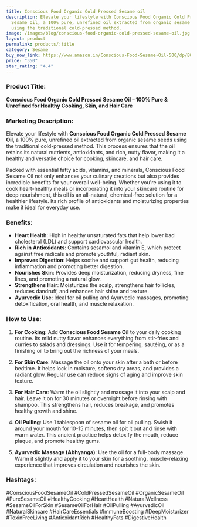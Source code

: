 ```yaml
---
title: Conscious Food Organic Cold Pressed Sesame oil
description: Elevate your lifestyle with Conscious Food Organic Cold Pressed
  Sesame Oil, a 100% pure, unrefined oil extracted from organic sesame seeds
  using the traditional cold-pressed method.
image: /images/blog/conscious-food-organic-cold-pressed-sesame-oil.jpg
layout: product
permalink: products/:title
category: Sesame
buy_now_link: https://www.amazon.in/Conscious-Food-Sesame-Oil-500/dp/B085L5S5PY/ref=sr_1_25?crid=A4KOR1T28SZX&tag=ayushmonk-21
price: "350"
star_rating: "4.4"
---
```

### Product Title:
**Conscious Food Organic Cold Pressed Sesame Oil – 100% Pure & Unrefined for Healthy Cooking, Skin, and Hair Care**

### Marketing Description:
Elevate your lifestyle with **Conscious Food Organic Cold Pressed Sesame Oil**, a 100% pure, unrefined oil extracted from organic sesame seeds using the traditional cold-pressed method. This process ensures that the oil retains its natural nutrients, antioxidants, and rich, nutty flavor, making it a healthy and versatile choice for cooking, skincare, and hair care. 

Packed with essential fatty acids, vitamins, and minerals, Conscious Food Sesame Oil not only enhances your culinary creations but also provides incredible benefits for your overall well-being. Whether you're using it to cook heart-healthy meals or incorporating it into your skincare routine for deep nourishment, this oil is an all-natural, chemical-free solution for a healthier lifestyle. Its rich profile of antioxidants and moisturizing properties make it ideal for everyday use.

### Benefits:
- **Heart Health**: High in healthy unsaturated fats that help lower bad cholesterol (LDL) and support cardiovascular health.
- **Rich in Antioxidants**: Contains sesamol and vitamin E, which protect against free radicals and promote youthful, radiant skin.
- **Improves Digestion**: Helps soothe and support gut health, reducing inflammation and promoting better digestion.
- **Nourishes Skin**: Provides deep moisturization, reducing dryness, fine lines, and promoting a natural glow.
- **Strengthens Hair**: Moisturizes the scalp, strengthens hair follicles, reduces dandruff, and enhances hair shine and texture.
- **Ayurvedic Use**: Ideal for oil pulling and Ayurvedic massages, promoting detoxification, oral health, and muscle relaxation.

### How to Use:
1. **For Cooking**: Add **Conscious Food Sesame Oil** to your daily cooking routine. Its mild nutty flavor enhances everything from stir-fries and curries to salads and dressings. Use it for tempering, sautéing, or as a finishing oil to bring out the richness of your meals.

2. **For Skin Care**: Massage the oil onto your skin after a bath or before bedtime. It helps lock in moisture, softens dry areas, and provides a radiant glow. Regular use can reduce signs of aging and improve skin texture.

3. **For Hair Care**: Warm the oil slightly and massage it into your scalp and hair. Leave it on for 30 minutes or overnight before rinsing with shampoo. This strengthens hair, reduces breakage, and promotes healthy growth and shine.

4. **Oil Pulling**: Use 1 tablespoon of sesame oil for oil pulling. Swish it around your mouth for 10-15 minutes, then spit it out and rinse with warm water. This ancient practice helps detoxify the mouth, reduce plaque, and promote healthy gums.

5. **Ayurvedic Massage (Abhyanga)**: Use the oil for a full-body massage. Warm it slightly and apply it to your skin for a soothing, muscle-relaxing experience that improves circulation and nourishes the skin.

### Hashtags:
#ConsciousFoodSesameOil #ColdPressedSesameOil #OrganicSesameOil #PureSesameOil #HealthyCooking #HeartHealth #NaturalWellness #SesameOilForSkin #SesameOilForHair #OilPulling #AyurvedicOil #NaturalSkincare #HairCareEssentials #ImmuneBoosting #DeepMoisturizer #ToxinFreeLiving #AntioxidantRich #HealthyFats #DigestiveHealth
